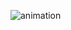 ![animation](https://user-images.githubusercontent.com/40969203/103133882-886ef300-46f0-11eb-9b40-be2976b36061.gif)
